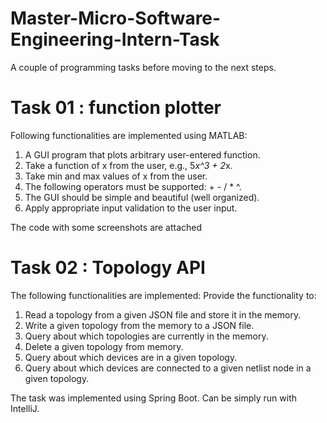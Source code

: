 # Master-Micro-Software-Engineering-Intern-Task #
A couple of programming tasks before moving to the next steps.

# Task 01 : function plotter #
Following functionalities are implemented using MATLAB:
1. A GUI program that plots arbitrary user-entered function.
2. Take a function of x from the user, e.g., 5*x^3 + 2*x.
3. Take min and max values of x from the user.
4. The following operators must be supported: + - / * ^.
5. The GUI should be simple and beautiful (well organized).
6. Apply appropriate input validation to the user input.

The code with some screenshots are attached

# Task 02 : Topology API #
The following functionalities are implemented:
Provide the functionality to:
1. Read a topology from a given JSON file and store it in the memory.
2. Write a given topology from the memory to a JSON file.
3. Query about which topologies are currently in the memory.
4. Delete a given topology from memory.
5. Query about which devices are in a given topology.
6. Query about which devices are connected to a given netlist node in
a given topology.

The task was implemented using Spring Boot. Can be simply run with IntelliJ.